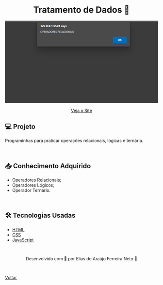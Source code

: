 <h1 align="center">Tratamento de Dados 🎲</h1>

![Vídeo demonstrativo de exercícios práticos](./demonstracao.gif)

<div align="center">
  <a href="https://elias-neto.github.io/Curso-em-video-JavaScript/moduloB/aula08/index.html">Veja o Site</a>
</div>

## 💻 Projeto

Programinhas para praticar operações relacionais, lógicas e ternária.

<br>

## 📥 Conhecimento Adquirido 

- Operadores Relacionais;
- Operadores Lógicos;
- Operador Ternário.

<br>

## 🛠 Tecnologias Usadas

- [HTML](https://www.w3schools.com/html/)
- [CSS](https://www.w3schools.com/css/)
- [JavaScript](https://www.w3schools.com/js/)

<br>

<p align="center"> Desenvolvido com 💙 por Elias de Araújo Ferreira Neto 👋 <p>

<br>
  
<a href="../../README.md">Voltar</a>